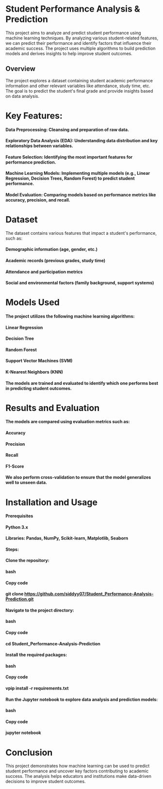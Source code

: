 # Student Performance Analysis & Prediction
This project aims to analyze and predict student performance using machine learning techniques. By analyzing various student-related features, we can predict their performance and identify factors that influence their academic success. The project uses multiple algorithms to build prediction models and derives insights to help improve student outcomes.

## Overview
The project explores a dataset containing student academic performance information and other relevant variables like attendance, study time, etc. The goal is to predict the student's final grade and provide insights based on data analysis.

# Key Features:
#### Data Preprocessing: Cleansing and preparation of raw data.
#### Exploratory Data Analysis (EDA): Understanding data distribution and key relationships between variables.
#### Feature Selection: Identifying the most important features for performance prediction.
#### Machine Learning Models: Implementing multiple models (e.g., Linear Regression, Decision Trees, Random Forest) to predict student performance.
#### Model Evaluation: Comparing models based on performance metrics like accuracy, precision, and recall.


# Dataset
The dataset contains various features that impact a student's performance, such as:

#### Demographic information (age, gender, etc.)
#### Academic records (previous grades, study time)
#### Attendance and participation metrics
#### Social and environmental factors (family background, support systems)

# Models Used
#### The project utilizes the following machine learning algorithms:

#### Linear Regression
#### Decision Tree
#### Random Forest
#### Support Vector Machines (SVM)
#### K-Nearest Neighbors (KNN)
#### The models are trained and evaluated to identify which one performs best in predicting student outcomes.

# Results and Evaluation
#### The models are compared using evaluation metrics such as:

#### Accuracy
#### Precision
#### Recall
#### F1-Score
#### We also perform cross-validation to ensure that the model generalizes well to unseen data.

# Installation and Usage
#### Prerequisites
#### Python 3.x
#### Libraries: Pandas, NumPy, Scikit-learn, Matplotlib, Seaborn
#### Steps:
#### Clone the repository:
#### bash
#### Copy code
#### git clone https://github.com/siddyy07/Student_Performance-Analysis-Prediction.git
#### Navigate to the project directory:
#### bash
#### Copy code
#### cd Student_Performance-Analysis-Prediction
#### Install the required packages:
#### bash
#### Copy code
#### vpip install -r requirements.txt
#### Run the Jupyter notebook to explore data analysis and prediction models:
#### bash
#### Copy code
#### jupyter notebook
# Conclusion
This project demonstrates how machine learning can be used to predict student performance and uncover key factors contributing to academic success. The analysis helps educators and institutions make data-driven decisions to improve student outcomes.



